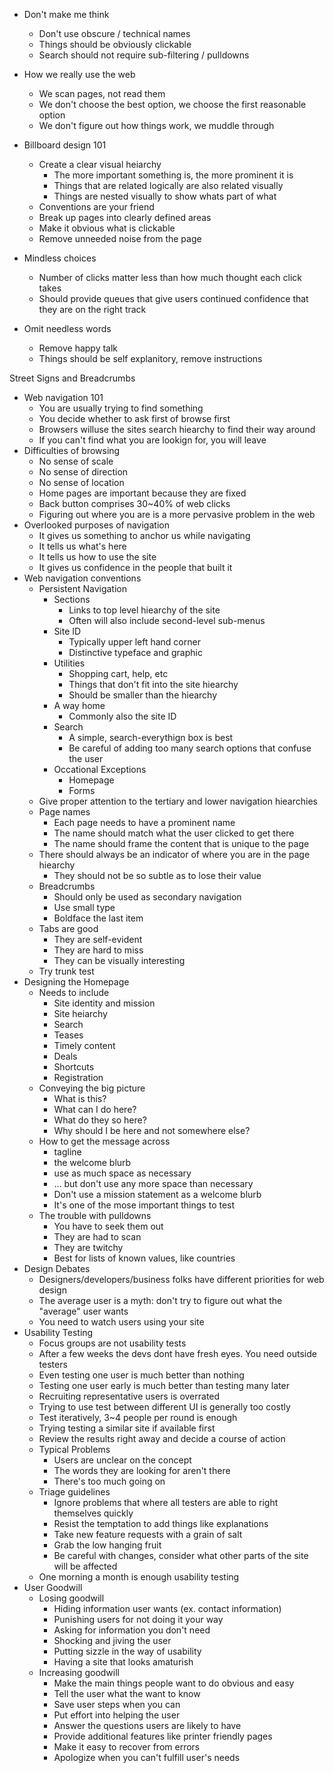 
* Don't make me think
  * Don't use obscure / technical names
  * Things should be obviously clickable
  * Search should not require sub-filtering / pulldowns

* How we really use the web
  * We scan pages, not read them
  * We don't choose the best option, we choose the first reasonable option
  * We don't figure out how things work, we muddle through

* Billboard design 101
  * Create a clear visual heiarchy
    * The more important something is, the more prominent it is
    * Things that are related logically are also related visually
    * Things are nested visually to show whats part of what
  * Conventions are your friend
  * Break up pages into clearly defined areas
  * Make it obvious what is clickable
  * Remove unneeded noise from the page

* Mindless choices
  * Number of clicks matter less than how much thought each click takes
  * Should provide queues that give users continued confidence that they are on the right track

* Omit needless words
  * Remove happy talk
  * Things should be self explanitory, remove instructions  
  
Street Signs and Breadcrumbs
* Web navigation 101
  * You are usually trying to find something
  * You decide whether to ask first of browse first
  * Browsers willuse the sites search hiearchy to find their way around
  * If you can't find what you are lookign for, you will leave
* Difficulties of browsing
  * No sense of scale
  * No sense of direction
  * No sense of location
  * Home pages are important because they are fixed
  * Back button comprises 30~40% of web clicks
  * Figuring out where you are is a more pervasive problem in the web
* Overlooked purposes of navigation
  * It gives us something to anchor us while navigating
  * It tells us what's here
  * It tells us how to use the site
  * It gives us confidence in the people that built it
* Web navigation conventions
  * Persistent Navigation
    * Sections
      * Links to top level hiearchy of the site
      * Often will also include second-level sub-menus
    * Site ID
      * Typically upper left hand corner
      * Distinctive typeface and graphic
    * Utilities
      * Shopping cart, help, etc
      * Things that don't fit into the site hiearchy
      * Should be smaller than the hiearchy
    * A way home
      * Commonly also the site ID
    * Search
      * A simple, search-everythign box is best
      * Be careful of adding too many search options that confuse the user
    * Occational Exceptions
      * Homepage
      * Forms
  * Give proper attention to the tertiary and lower navigation hiearchies
  * Page names
    * Each page needs to have a prominent name
    * The name should match what the user clicked to get there
    * The name should frame the content that is unique to the page
  * There should always be an indicator of where you are in the page hiearchy
    * They should not be so subtle as to lose their value
  * Breadcrumbs
    * Should only be used as secondary navigation
    * Use small type
    * Boldface the last item
  * Tabs are good
    * They are self-evident
    * They are hard to miss
    * They can be visually interesting
  * Try trunk test
* Designing the Homepage
  * Needs to include
    * Site identity and mission
    * Site heiarchy
    * Search
    * Teases
    * Timely content
    * Deals
    * Shortcuts
    * Registration
  * Conveying the big picture
    * What is this?
    * What can I do here?
    * What do they so here?
    * Why should I be here and not somewhere else?
  * How to get the message across
    * tagline
    * the welcome blurb
    * use as much space as necessary
    * ... but don't use any more space than necessary
    * Don't use a mission statement as a welcome blurb
    * It's one of the mose important things to test
  * The trouble with pulldowns
    * You have to seek them out
    * They are had to scan
    * They are twitchy
    * Best for lists of known values, like countries
* Design Debates
  * Designers/developers/business folks have different priorities for web design
  * The average user is a myth: don't try to figure out what the "average" user wants
  * You need to watch users using your site
* Usability Testing
  * Focus groups are not usability tests
  * After a few weeks the devs dont have fresh eyes. You need outside testers
  * Even testing one user is much better than nothing
  * Testing one user early is much better than testing many later
  * Recruiting representative users is overrated
  * Trying to use test between different UI is generally too costly
  * Test iteratively, 3~4 people per round is enough
  * Trying testing a similar site if available first
  * Review the results right away and decide a course of action
  * Typical Problems
    * Users are unclear on the concept
    * The words they are looking for aren't there
    * There's too much going on
  * Triage guidelines
    * Ignore problems that where all testers are able to right themselves quickly
    * Resist the temptation to add things like explanations
    * Take new feature requests with a grain of salt
    * Grab the low hanging fruit
    * Be careful with changes, consider what other parts of the site will be affected
  * One morning a month is enough usability testing
* User Goodwill
  * Losing goodwill
    * Hiding information user wants (ex. contact information)
    * Punishing users for not doing it your way
    * Asking for information you don't need
    * Shocking and jiving the user
    * Putting sizzle in the way of usability
    * Having a site that looks amaturish
  * Increasing goodwill
    * Make the main things people want to do obvious and easy
    * Tell the user what the want to know
    * Save user steps when you can
    * Put effort into helping the user
    * Answer the questions users are likely to have
    * Provide additional features like printer friendly pages
    * Make it easy to recover from errors
    * Apologize when you can't fulfill user's needs
